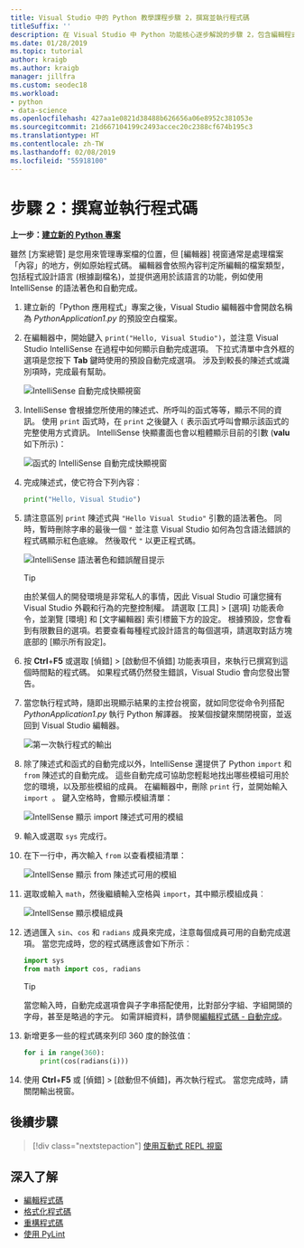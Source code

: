 ```yaml
---
title: Visual Studio 中的 Python 教學課程步驟 2，撰寫並執行程式碼
titleSuffix: ''
description: 在 Visual Studio 中 Python 功能核心逐步解說的步驟 2，包含編輯程式碼和執行專案。
ms.date: 01/28/2019
ms.topic: tutorial
author: kraigb
ms.author: kraigb
manager: jillfra
ms.custom: seodec18
ms.workload:
- python
- data-science
ms.openlocfilehash: 427aa1e0821d38488b626656a06e8952c381053e
ms.sourcegitcommit: 21d667104199c2493accec20c2388cf674b195c3
ms.translationtype: HT
ms.contentlocale: zh-TW
ms.lasthandoff: 02/08/2019
ms.locfileid: "55918100"
---
```

# <a name="step-2-write-and-run-code"></a>步驟 2：撰寫並執行程式碼

**上一步：[建立新的 Python 專案](tutorial-working-with-python-in-visual-studio-step-01-create-project.md)**

雖然 [方案總管] 是您用來管理專案檔的位置，但 [編輯器] 視窗通常是處理檔案「內容」的地方，例如原始程式碼。 編輯器會依照內容判定所編輯的檔案類型，包括程式設計語言 (根據副檔名)，並提供適用於該語言的功能，例如使用 IntelliSense 的語法著色和自動完成。

1. 建立新的「Python 應用程式」專案之後，Visual Studio 編輯器中會開啟名稱為 *PythonApplication1.py* 的預設空白檔案。

1. 在編輯器中，開始鍵入 `print("Hello, Visual Studio")`，並注意 Visual Studio IntelliSense 在過程中如何顯示自動完成選項。 下拉式清單中含外框的選項是您按下 **Tab** 鍵時使用的預設自動完成選項。 涉及到較長的陳述式或識別項時，完成最有幫助。

    ![IntelliSense 自動完成快顯視窗](media/vs-getting-started-python-04-IntelliSense1b.png)

1. IntelliSense 會根據您所使用的陳述式、所呼叫的函式等等，顯示不同的資訊。 使用 `print` 函式時，在 `print` 之後鍵入 `(` 表示函式呼叫會顯示該函式的完整使用方式資訊。 IntelliSense 快顯畫面也會以粗體顯示目前的引數 (**valu** 如下所示)：

    ![函式的 IntelliSense 自動完成快顯視窗](media/vs-getting-started-python-05-IntelliSense2b.png)

1. 完成陳述式，使它符合下列內容︰

    ```python
    print("Hello, Visual Studio")
    ```

1. 請注意區別 `print` 陳述式與 `"Hello Visual Studio"` 引數的語法著色。 同時，暫時刪除字串的最後一個 `"` 並注意 Visual Studio 如何為包含語法錯誤的程式碼顯示紅色底線。 然後取代 `"` 以更正程式碼。

    ![IntelliSense 語法著色和錯誤醒目提示](media/vs-getting-started-python-06-IntelliSense3b.png)

    > [!Tip]
    > 由於某個人的開發環境是非常私人的事情，因此 Visual Studio 可讓您擁有 Visual Studio 外觀和行為的完整控制權。 請選取 [工具] > [選項] 功能表命令，並瀏覽 [環境] 和 [文字編輯器] 索引標籤下方的設定。 根據預設，您會看到有限數目的選項。若要查看每種程式設計語言的每個選項，請選取對話方塊底部的 [顯示所有設定]。

1. 按 **Ctrl**+**F5** 或選取 [偵錯] > [啟動但不偵錯] 功能表項目，來執行已撰寫到這個時間點的程式碼。 如果程式碼仍然發生錯誤，Visual Studio 會向您發出警告。

1. 當您執行程式時，隨即出現顯示結果的主控台視窗，就如同您從命令列搭配 *PythonApplication1.py* 執行 Python 解譯器。 按某個按鍵來關閉視窗，並返回到 Visual Studio 編輯器。

    ![第一次執行程式的輸出](media/vs-getting-started-python-07-output.png)

1. 除了陳述式和函式的自動完成以外，IntelliSense 還提供了 Python `import` 和 `from` 陳述式的自動完成。 這些自動完成可協助您輕鬆地找出哪些模組可用於您的環境，以及那些模組的成員。 在編輯器中，刪除 `print` 行，並開始輸入 `import `。 鍵入空格時，會顯示模組清單：

    ![IntellSense 顯示 import 陳述式可用的模組](media/vs-getting-started-python-08-import1.png)

1. 輸入或選取 `sys` 完成行。

1. 在下一行中，再次輸入 `from` 以查看模組清單：

    ![IntellSense 顯示 from 陳述式可用的模組](media/vs-getting-started-python-09-import2.png)

1. 選取或輸入 `math`，然後繼續輸入空格與 `import`，其中顯示模組成員︰

    ![IntellSense 顯示模組成員](media/vs-getting-started-python-10-import3.png)

1. 透過匯入 `sin`、`cos` 和 `radians` 成員來完成，注意每個成員可用的自動完成選項。 當您完成時，您的程式碼應該會如下所示︰

    ```python
    import sys
    from math import cos, radians
    ```

    > [!Tip]
    > 當您輸入時，自動完成選項會與子字串搭配使用，比對部分字組、字組開頭的字母，甚至是略過的字元。 如需詳細資料，請參閱[編輯程式碼 - 自動完成](editing-python-code-in-visual-studio.md#completions)。

1. 新增更多一些的程式碼來列印 360 度的餘弦值：

    ```python
    for i in range(360):
        print(cos(radians(i)))
    ```

1. 使用 **Ctrl**+**F5** 或 [偵錯] >  [啟動但不偵錯]，再次執行程式。 當您完成時，請關閉輸出視窗。

## <a name="next-step"></a>後續步驟

> [!div class="nextstepaction"]
> [使用互動式 REPL 視窗](tutorial-working-with-python-in-visual-studio-step-03-interactive-repl.md)

## <a name="go-deeper"></a>深入了解

- [編輯程式碼](editing-python-code-in-visual-studio.md)
- [格式化程式碼](formatting-python-code.md)
- [重構程式碼](refactoring-python-code.md)
- [使用 PyLint](linting-python-code.md)

